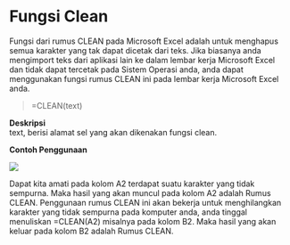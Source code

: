 # Fungsi Clean

Fungsi dari rumus CLEAN pada Microsoft Excel adalah untuk menghapus semua karakter yang tak dapat dicetak dari teks. Jika biasanya anda mengimport teks dari aplikasi lain ke dalam lembar kerja Microsoft Excel dan tidak dapat tercetak pada Sistem Operasi anda, anda dapat menggunakan fungsi rumus CLEAN ini pada lembar kerja Microsoft Excel anda.

> =CLEAN\(text\)

**Deskripsi**  
text, berisi alamat sel yang akan dikenakan fungsi clean.

**Contoh Penggunaan**

![](../.gitbook/assets/image%20%285%29.png)

Dapat kita amati pada kolom A2 terdapat suatu karakter yang tidak sempurna. Maka hasil yang akan muncul pada kolom A2 adalah Rumus CLEAN. Penggunaan rumus CLEAN ini akan bekerja untuk menghilangkan karakter yang tidak sempurna pada komputer anda, anda tinggal menuliskan =CLEAN\(A2\) misalnya pada kolom B2. Maka hasil yang akan keluar pada kolom B2 adalah Rumus CLEAN.

